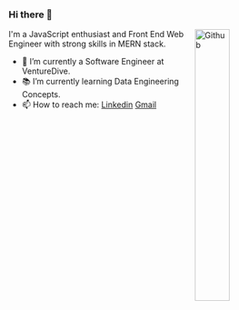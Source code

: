 ### Hi there 👋

<img width="35%" align="right" alt="Github" src="https://user-images.githubusercontent.com/48678280/88862734-4903af80-d201-11ea-968b-9c939d88a37c.gif" />

I'm a JavaScript enthusiast and Front End Web Engineer with strong skills in MERN stack.

- 🔭 I’m currently a Software Engineer at VentureDive.
- 📚 I’m currently learning Data Engineering Concepts.
- 📫 How to reach me: [Linkedin](https://www.linkedin.com/in/fariscode) [Gmail](mailto:farizjilani@gmail.com)
